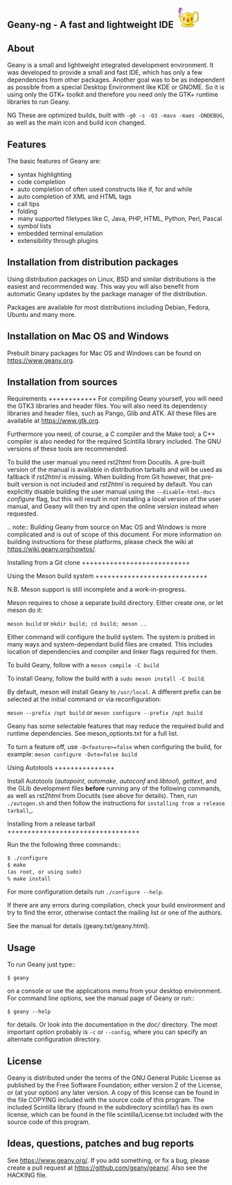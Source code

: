 Geany-ng - A fast and lightweight IDE&nbsp;&nbsp;<img src="https://raw.githubusercontent.com/Alex313031/geany-ng/master/icons/geany256.png" width="48">
----------------------------------


About
-----
Geany is a small and lightweight integrated development environment.
It was developed to provide a small and fast IDE, which has only a
few dependencies from other packages. Another goal was to be as independent
as possible from a special Desktop Environment like KDE or GNOME. So it
is using only the GTK+ toolkit and therefore you need only the
GTK+ runtime libraries to run Geany.

NG
These are optimized builds, built with `-g0 -s -O3 -mavx -maes -DNDEBUG`, as well as the main icon and build icon changed.

Features
--------
The basic features of Geany are:

- syntax highlighting
- code completion
- auto completion of often used constructs like if, for and while
- auto completion of XML and HTML tags
- call tips
- folding
- many supported filetypes like C, Java, PHP, HTML, Python, Perl, Pascal
- symbol lists
- embedded terminal emulation
- extensibility through plugins


Installation from distribution packages
---------------------------------------
Using distribution packages on Linux, BSD and similar distributions
is the easiest and recommended way. This way you will also benefit
from automatic Geany updates by the package manager of the distribution.

Packages are available for most distributions including Debian, Fedora, Ubuntu
and many more.


Installation on Mac OS and Windows
----------------------------------
Prebuilt binary packages for Mac OS and Windows can be found on
https://www.geany.org.


Installation from sources
-------------------------

Requirements
++++++++++++
For compiling Geany yourself, you will need the GTK3 libraries and 
header files. You will also need its dependency libraries and header 
files, such as Pango, Glib and ATK. All these files are available at 
https://www.gtk.org.

Furthermore you need, of course, a C compiler and the Make tool; a C++
compiler is also needed for the required Scintilla library included. The
GNU versions of these tools are recommended.


To build the user manual you need *rst2html* from Docutils. A pre-built
version of the manual is available in distribution tarballs and will be used as
fallback if *rst2html* is missing. When building from Git however, that
pre-built version is not included and *rst2html* is required by default.
You can explicitly disable building the user manual using the
``--disable-html-docs`` *configure* flag, but this will result in not
installing a local version of the user manual, and Geany will then try
and open the online version instead when requested.


.. note::
    Building Geany from source on Mac OS and Windows is more complicated
    and is out of scope of this document. For more information on
    building instructions for these platforms, please check the wiki
    at https://wiki.geany.org/howtos/.

Installing from a Git clone
+++++++++++++++++++++++++++

Using the Meson build system
++++++++++++++++++++++++++++

N.B. Meson support is still incomplete and a work-in-progress.

Meson requires to chose a separate build directory. Either create
one, or let meson do it:

`meson build` or `mkdir build; cd build; meson ..`

Either command will configure the build system. The system is probed
in many ways and system-dependant build files are created. This includes
location of dependencies and compiler and linker flags required for them.

To build Geany, follow with a `meson compile -C build`

To install Geany, follow the build with a `sudo meson install -C build`.

By default, meson will install Geany to `/usr/local`. A different
prefix can be selected at the initial command or via reconfiguration:

`meson --prefix /opt build` or `meson configure --prefix /opt build`

Geany has some selectable features that may reduce the required
build and runtime dependencies. See meson_optionts.txt for a full list.

To turn a feature off, use `-D<feature>=false` when configuring the build,
for example: `meson configure -Dvte=false build`

Using Autotools
+++++++++++++++

Install Autotools (*autopoint*, *automake*, *autoconf* and *libtool*),
*gettext*, and the GLib development files **before** running any of the
following commands, as well as *rst2html* from Docutils (see above for
details). Then, run ``./autogen.sh`` and then follow the instructions for
`installing from a release tarball`_.

Installing from a release tarball
+++++++++++++++++++++++++++++++++

Run the the following three commands::

    $ ./configure
    $ make
    (as root, or using sudo)
    % make install

For more configuration details run ``./configure --help``.

If there are any errors during compilation, check your build environment
and try to find the error, otherwise contact the mailing list or one of
the authors.

See the manual for details (geany.txt/geany.html).


Usage
-----
To run Geany just type::

    $ geany

on a console or use the applications menu from your desktop environment.
For command line options, see the manual page of Geany or run::

    $ geany --help

for details. Or look into the documentation in the *doc/* directory.
The most important option probably is ``-c`` or ``--config``, where you can
specify an alternate configuration directory.


License
-------
Geany is distributed under the terms of the GNU General Public License
as published by the Free Software Foundation; either version 2 of the
License, or (at your option) any later version.  A copy of this license
can be found in the file COPYING included with the source code of this
program.
The included Scintilla library (found in the subdirectory scintilla/)
has its own license, which can be found in the file scintilla/License.txt
included with the source code of this program.


Ideas, questions, patches and bug reports
-----------------------------------------
See https://www.geany.org/.
If you add something, or fix a bug, please create a pull request at
https://github.com/geany/geany/. Also see the HACKING file.
